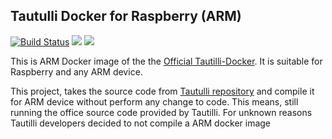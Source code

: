 
## Tautulli Docker for Raspberry (ARM)

[![Build Status](https://travis-ci.org/jrrombaldo/tautulli-rpi.svg?branch=master)](https://travis-ci.org/jrrombaldo/tautulli-rpi)
[![](https://images.microbadger.com/badges/image/jrromb/tautulli-rpi.svg)](https://microbadger.com/images/jrromb/tautulli-rpi "Get your own image badge on microbadger.com")
[![](https://images.microbadger.com/badges/version/jrromb/tautulli-rpi.svg)](https://microbadger.com/images/jrromb/tautulli-rpi "Get your own version badge on microbadger.com")



This is ARM Docker image of the the [Official Tautilli-Docker](https://github.com/Tautulli/Tautulli-Docker). It is suitable for Raspberry and any ARM device.

This project, takes the source code from [Tautulli repository](https://github.com/Tautulli/Tautulli-Docker) and compile it for ARM device without perform any change to code. This means, still running the office source code provided by Tautilli. For unknown reasons Tautilli developers decided to not compile a ARM docker image
